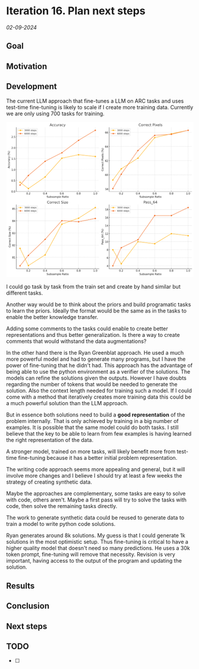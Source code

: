 # Iteration 16. Plan next steps

_02-09-2024_

<!---
The work is done using short iterations. Each iteration needs to have a very
clear goal. This allows to gain greater knowledge of the problem on each iteration.
--->

## Goal

## Motivation

## Development

The current LLM approach that fine-tunes a LLM on ARC tasks and uses test-time fine-tuning is likely
to scale if I create more training data. Currently we are only using 700 tasks for training.

![data-scaling](res/2024-09-02-16-02-17.png)


I could go task by task from the train set and create by hand similar but different tasks.

Another way would be to think about the priors and build programatic tasks to learn the priors. Ideally
the format would be the same as in the tasks to enable the better knowledge transfer.

Adding some comments to the tasks could enable to create better representations and thus better generalization.
Is there a way to create comments that would withstand the data augmentations?


In the other hand there is the Ryan Greenblat approach. He used a much more powerful model and had to
generate many programs, but I have the power of fine-tuning that he didn't had.
This approach has the advantage of being able to use the python environment as a verifier of the solutions.
The models can refine the solutions given the outputs.
However I have doubts regarding the number of tokens that would be needed to generate the solution. Also
the context length needed for training such a model.
If I could come with a method that iteratively creates more training data this could be a much
powerful solution than the LLM approach.

But in essence both solutions need to build a **good representation** of the problem internally. That is only
achieved by training in a big number of examples. It is possible that the same model could do both tasks.
I still believe that the key to be able to learn from few examples is having learned the right representation of the data.

A stronger model, trained on more tasks, will likely benefit more from test-time fine-tuning because
it has a better initial problem representation.

The writing code approach seems more appealing and general, but it will involve more changes and I believe I should try at least a few weeks the strategy
of creating synthetic data.

Maybe the approaches are complementary, some tasks are easy to solve with code, others aren't. Maybe
a first pass will try to solve the tasks with code, then solve the remaining tasks directly.

The work to generate synthetic data could be reused to generate data to train a model to write python code solutions.

Ryan generates around 8k solutions. My guess is that I could generate 1k solutions in the most optimistic setup.
Thus fine-tuning is critical to have a higher quality model that doesn't need so many predictions.
He uses a 30k token prompt, fine-tuning will remove that necessity.
Revision is very important, having access to the output of the program and updating the solution.

## Results

## Conclusion

## Next steps

## TODO

- [ ]

